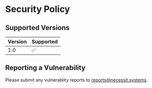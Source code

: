 # Security Policy

## Supported Versions

| Version | Supported          |
| ------- | ------------------ |
| 1.0     | :white_check_mark: |



## Reporting a Vulnerability

Please submit any vulnerablity reports to reports@necessit.systems.
